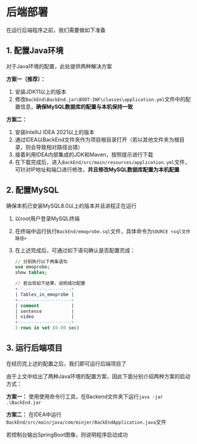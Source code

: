 # 后端部署

在运行后端程序之前，我们需要做如下准备

## 1. 配置Java环境

对于Java环境的配置，此处提供两种解决方案

**方案一（推荐）：**

1. 安装JDK11以上的版本
2. 修改`‪BackEnd\BackEnd.jar\BOOT-INF\classes\application.yml`文件中的配置信息，**确保MySQL数据库的配置与本机保持一致**

**方案二：**

1. 安装IntelliJ IDEA 2021以上的版本
2. 通过IDEA以BackEnd文件夹作为项目根目录打开（若以其他文件夹为根目录，则会导致相对路径出错）
3. 接着利用IDEA内部集成的JDK和Maven，按照提示进行下载
4. 在下载完成后，进入`BackEnd/src/main/resources/application.yml`文件，可针对IP地址和端口进行修改，**并且修改MySQL数据库配置为本机配置**

## 2. 配置MySQL

确保本机已安装MySQL8.0以上的版本并且进程正在运行

1. 以root用户登录MySQL终端

2. 在终端中运行执行`BackEnd/emoprobe.sql`文件，具体命令为`SOURCE <sql文件路径>`

3. 在上述完成后，可通过如下语句确认是否配置完成：

   ```sql
   // 分别执行以下两条语句
   use emoprobe;
   show tables;
   
   // 若出现如下结果，说明成功配置
   +--------------------+
   | Tables_in_emoprobe |
   +--------------------+
   | comment            |
   | sentence           |
   | video              |
   +--------------------+
   3 rows in set (0.00 sec)
   ```

   

## 3. 运行后端项目

在经历完上述的配置之后，我们即可运行后端项目了



由于上文中给出了两种Java环境的配置方案，因此下面分别介绍两种方案的启动方式：

**方案一：** 使用使用命令行工具，在Backend文件夹下运行`java -jar .\BackEnd.jar`

**方案二：** 在IDEA中运行`BackEnd/src/main/java/com/minjer/BackEndApplication.java`文件



若控制台输出SpringBoot图像，则说明程序启动成功

